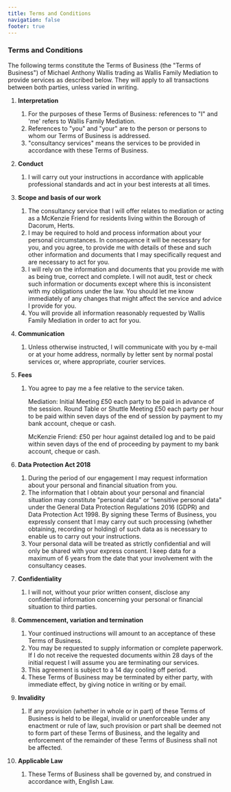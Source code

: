 ```yaml
---
title: Terms and Conditions
navigation: false
footer: true
---
```

### Terms and Conditions

The following terms constitute the Terms of Business (the "Terms of Business") of Michael Anthony Wallis trading as Wallis Family Mediation to provide services as described below. They will apply to all transactions between both parties, unless varied in writing.

1. **Interpretation**

   1. For the purposes of these Terms of Business: references to "I" and 'me' refers to Wallis Family Mediation.
   2. References to "you" and "your" are to the person or persons to whom our Terms of Business is addressed.
   3. "consultancy services" means the services to be provided in accordance with these Terms of Business.
2. **Conduct**

   1. I will carry out your instructions in accordance with applicable professional standards and act in your best interests at all times.
3. **Scope and basis of our work**

   1. The consultancy service that I will offer relates to mediation or acting as a McKenzie Friend for residents living within the Borough of Dacorum, Herts. 
   2. I may be required to hold and process information about your personal circumstances. In consequence it will be necessary for you, and you agree, to provide me with details of these and such other information and documents that I may specifically request and are necessary to act for you.
   3. I will rely on the information and documents that you provide me with as being true, correct and complete. I will not audit, test or check such information or documents except where this is inconsistent with my obligations under the law. You should let me know immediately of any changes that might affect the service and advice I provide for you.
   4. You will provide all information reasonably requested by Wallis Family Mediation in order to act for you.
4. **Communication**

   1. Unless otherwise instructed, I will communicate with you by e-mail or at your home address, normally by letter sent by normal postal services or, where appropriate, courier services.
5. **Fees**

   1. You agree to pay me a fee relative to the service taken.

      Mediation: Initial Meeting £50 each party to be paid in advance of the session. Round Table or Shuttle Meeting £50 each party per hour to be paid within seven days of the end of session by payment to my bank account, cheque or cash.

      McKenzie Friend: £50 per hour against detailed log and to be paid within seven days of the end of proceeding by payment to my bank account, cheque or cash.
6. **Data Protection Act 2018**

   1. During the period of our engagement I may request information about your personal and financial situation from you.
   2. The information that I obtain about your personal and financial situation may constitute "personal data" or "sensitive personal data" under the General Data Protection Regulations 2016 (GDPR) and Data Protection Act 1998. By signing these Terms of Business, you expressly consent that I may carry out such processing (whether obtaining, recording or holding) of such data as is necessary to enable us to carry out your instructions.
   3. Your personal data will be treated as strictly confidential and will only be shared with your express consent. I keep data for a maximum of 6 years from the date that your involvement with the consultancy ceases.
7. **Confidentiality**

   1. I will not, without your prior written consent, disclose any confidential information concerning your personal or financial situation to third parties.
8. **Commencement, variation and termination**

   1. Your continued instructions will amount to an acceptance of these Terms of Business.
   2. You may be requested to supply information or complete paperwork. If I do not receive the requested documents within 28 days of the initial request I will assume you are terminating our services.
   3. This agreement is subject to a 14 day cooling off period.
   4. These Terms of Business may be terminated by either party, with immediate effect, by giving notice in writing or by email.
9. **Invalidity**

   1. If any provision (whether in whole or in part) of these Terms of Business is held to be illegal, invalid or unenforceable under any enactment or rule of law, such provision or part shall be deemed not to form part of these Terms of Business, and the legality and enforcement of the remainder of these Terms of Business shall not be affected.
10. **Applicable Law**

    1. These Terms of Business shall be governed by, and construed in accordance with, English Law.